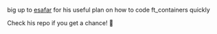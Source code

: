 big up to [esafar](https://github.com/ethan0905) for his useful plan on how to code ft_containers quickly

Check his repo if you get a chance! 🍰
